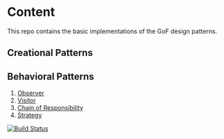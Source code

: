 # Content

This repo contains the basic implementations of the GoF design patterns. 

## Creational Patterns
## Behavioral Patterns
1. [Observer](https://github.com/terancet/gofs/tree/master/behavioural-patterns/src/main/java/com/taras/murzenkov/behavior/observer)
2. [Visitor](https://github.com/terancet/gofs/tree/master/behavioural-patterns/src/main/java/com/taras/murzenkov/behavior/visitor)
3. [Chain of Responsibility](https://github.com/terancet/gofs/tree/master/behavioural-patterns/src/main/java/com/taras/murzenkov/behavior/chain)
4. [Strategy](https://github.com/terancet/gofs/tree/master/behavioural-patterns/src/main/java/com/taras/murzenkov/behavior/strategy)

[![Build Status](https://travis-ci.org/terancet/gofs.svg?branch=master)](https://travis-ci.org/terancet/gofs)
